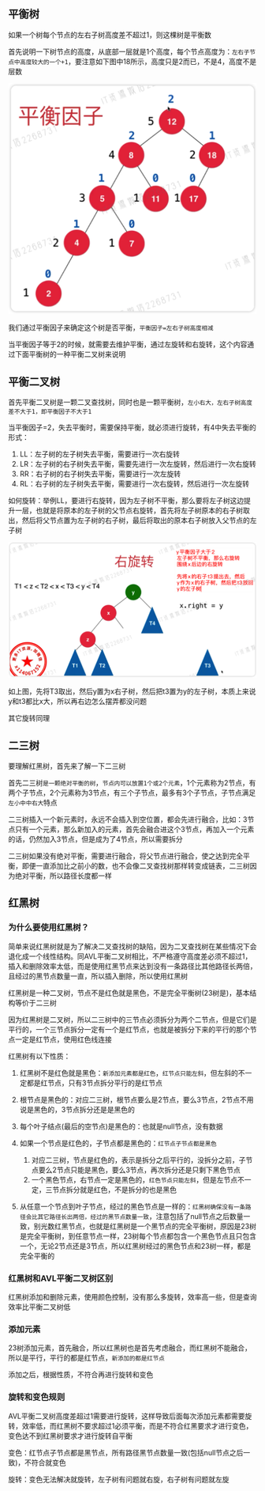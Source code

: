 ## 平衡树

如果一个树每个节点的左右子树高度差不超过1，则这棵树是平衡数

首先说明一下树节点的高度，从底部一层就是1个高度，每个节点高度为：`左右子节点中高度较大的一个+1`，要注意如下图中18所示，高度只是2而已，不是4，高度不是层数

<img src="assets/平衡树、AVL、红黑树/image-20220718211929937.png" alt="image-20220718211929937" style="zoom:50%;" />

我们通过平衡因子来确定这个树是否平衡，`平衡因子=左右子树高度相减`

当平衡因子等于2的时候，就需要去维护平衡，通过左旋转和右旋转，这个内容通过下面平衡树的一种平衡二叉树来说明

## 平衡二叉树

首先平衡二叉树是一颗二叉查找树，同时也是一颗平衡树，`左小右大，左右子树高度差不大于1，即平衡因子不大于1`

当平衡因子=2，失去平衡时，需要保持平衡，就必须进行旋转，有4中失去平衡的形式：

1. LL：左子树的左子树失去平衡，需要进行一次右旋转
2. LR：左子树的右子树失去平衡，需要先进行一次左旋转，然后进行一次右旋转
3. RR：右子树的右子树失去平衡，需要进行一次左旋转
4. RL：右子树的左子树失去平衡，需要进行一次右旋转，然后进行一次左旋转

如何旋转：举例LL，要进行右旋转，因为左子树不平衡，那么要将左子树这边提升一层，也就是将原本的左子树的父节点右旋转，首先将左子树原本的右子树取出，然后将父节点置为左子树的右子树，最后将取出的原本右子树放入父节点的左子树

![image-20220718213428938](assets/平衡树、AVL、红黑树/image-20220718213428938.png)

如上图，先将T3取出，然后y置为x右子树，然后把t3置为y的左子树，本质上来说y和t3都比x大，所以再右边怎么摆弄都没问题

其它旋转同理

## 二三树

要理解红黑树，首先来了解一下二三树

首先二三树`是一颗绝对平衡的树`，`节点内可以放置1个或2个元素`，1个元素称为2节点，有两个子节点，2个元素称为3节点，有三个子节点，最多有3个子节点，子节点满足`左小中中右大`特点

二三树插入一个新元素时，永远不会插入到空位置，都会先进行融合，比如：3节点只有一个元素，那么新加入的元素，首先会融合进这个3节点，再加入一个元素的话，仍然加入3节点，但是成为了4节点，所以需要拆分

二三树如果没有绝对平衡，需要进行融合，将父节点进行融合，使之达到完全平衡，即便一直添加比之前小的数，也不会像二叉查找树那样转变成链表，二三树因为绝对平衡，所以路径长度都一样

## 红黑树

### 为什么要使用红黑树？

简单来说红黑树就是为了解决二叉查找树的缺陷，因为二叉查找树在某些情况下会退化成一个线性结构。同AVL平衡二叉树相比，不严格遵守高度差必须不超过1，插入和删除效率太低，而是使用红黑节点来达到没有一条路径比其他路径长两倍，且经过的黑节点数量一直，所以插入删除，所以使用红黑树

红黑树是一种二叉树，节点不是红色就是黑色，不是完全平衡树(23树是)，基本结构等价于二三树

因为红黑树是二叉树，所以二三树中的三节点必须拆分为两个二节点，但是它们是平行的，一个三节点拆分一定有一个是红节点，也就是被拆分下来的平行的那个节点一定是红节点，使用红色线连接

红黑树有以下性质：

1. 红黑树不是红色就是黑色：`新添加元素都是红色`，`红节点只能左斜`，但左斜的不一定都是红节点，只有3节点拆分平行的是红节点
2. 根节点是黑色的：对应二三树，根节点要么是2节点，要么3节点，2节点不用说是黑色的，3节点拆分还是是黑色的
3. 每个叶子结点(最后的空节点)是黑色的：也就是null节点，没有数据
4. 如果一个节点是红色的，子节点都是黑色的：`红节点子节点都是黑色`
   1. 对应二三树，节点是红色的，表示是拆分之后平行的，没拆分之前，子节点要么2节点只能是黑色，要么3节点，再次拆分还是只剩下黑色节点
   2. 一个黑色节点，右节点一定是黑色的，`红色节点只能左斜`，但是左节点不一定，三节点拆分就是红色，不是拆分的也是黑色

5. 从任意一个节点到叶子节点，经过的黑色节点是一样的：`红黑树确保没有一条路径会比其它路径长出两倍，经过的黑节点数量一致`，注意包括了null节点之后数量一致，别光数红黑节点，也就是红黑树是一个黑节点的完全平衡树，原因是23树是完全平衡树，到任意节点一样，23树每个节点都包含一个黑色节点且只包含一个，无论2节点还是3节点，所以红黑树经过的黑色节点和23树一样，都是完全平衡的

### 红黑树和AVL平衡二叉树区别

红黑树添加和删除元素，使用颜色控制，没有那么多旋转，效率高一些，但是查询效率比平衡二叉树低

### 添加元素

23树添加元素，首先融合，所以红黑树也是首先考虑融合，而红黑树不能融合，所以是平行，平行的都是红节点，`新添加的都是红节点`

添加之后，根据性质，不符合再进行旋转和变色

### 旋转和变色规则

AVL平衡二叉树高度差超过1需要进行旋转，这样导致后面每次添加元素都需要旋转，效率低，而红黑树不要求超过1必须平衡，而是不符合红黑要求才进行变色，变色达不到红黑树要求才进行旋转自平衡

变色：红节点子节点都是黑节点，所有路径黑节点数量一致(包括null节点之后一致)，不符合就变色

旋转：变色无法解决就旋转，左子树有问题就右旋，右子树有问题就左旋